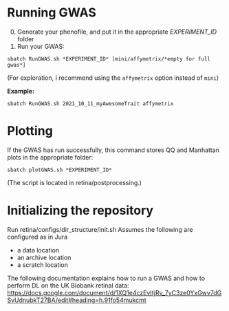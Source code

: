 # Running GWAS
0) Generate your phenofile, and put it in the appropriate *EXPERIMENT_ID* folder
1) Run your GWAS:

`sbatch RunGWAS.sh *EXPERIMENT_ID* [mini/affymetrix/*empty for full gwas*]`

(For exploration, I recommend using the `affymetrix` option instead of `mini`)

**Example:**

`sbatch RunGWAS.sh 2021_10_11_myAwesomeTrait affymetrix`

# Plotting
If the GWAS has run successfully, this command stores QQ and Manhattan plots in the appropriate folder:

`sbatch plotGWAS.sh *EXPERIMENT_ID*`

(The script is located in retina/postprocessing.)

# Initializing the repository

Run retina/configs/dir_structure/init.sh
  Assumes the following are configured as in Jura
  - a data location
  - an archive location
  - a scratch location

The following documentation explains how to run a GWAS and how to perform DL on the UK Biobank retinal data: 
https://docs.google.com/document/d/1XQ1e4czEvItjRv_7yC3ze0YxGwv7dGSvUdnubkT27BA/edit#heading=h.91fo54mukcmt